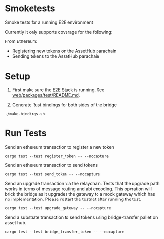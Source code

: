# Smoketests

Smoke tests for a running E2E environment

Currently it only supports coverage for the following:

From Ethereum:
* Registering new tokens on the AssetHub parachain
* Sending tokens to the AssetHub parachain

# Setup

1. First make sure the E2E Stack is running. See [web/packages/test/README.md](../web/packages/test/README.md).

2. Generate Rust bindings for both sides of the bridge

```shell
./make-bindings.sh
```

# Run Tests

Send an ethereum transaction to register a new token
```
cargo test --test register_token -- --nocapture
```

Send an ethereum transaction to send tokens
```
cargo test --test send_token -- --nocapture
```

Send an upgrade transaction via the relaychain.
Tests that the upgrade path works in terms of message routing and abi encoding.
This operation will brick the bridge as it upgrades the gateway to a mock gateway which has no implementation.
Please restart the testnet after running the test.
```
cargo test --test upgrade_gateway -- --nocapture
```

Send a substrate transaction to send tokens using bridge-transfer pallet on asset hub.
```
cargo test --test bridge_transfer_token -- --nocapture
```